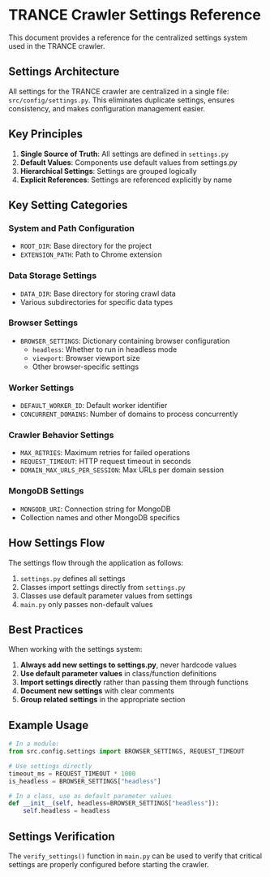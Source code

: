# TRANCE Crawler Settings Reference

This document provides a reference for the centralized settings system used in the TRANCE crawler.

## Settings Architecture

All settings for the TRANCE crawler are centralized in a single file: `src/config/settings.py`. This eliminates duplicate settings, ensures consistency, and makes configuration management easier.

## Key Principles

1. **Single Source of Truth**: All settings are defined in `settings.py`
2. **Default Values**: Components use default values from settings.py
3. **Hierarchical Settings**: Settings are grouped logically
4. **Explicit References**: Settings are referenced explicitly by name

## Key Setting Categories

### System and Path Configuration
- `ROOT_DIR`: Base directory for the project
- `EXTENSION_PATH`: Path to Chrome extension

### Data Storage Settings
- `DATA_DIR`: Base directory for storing crawl data
- Various subdirectories for specific data types

### Browser Settings
- `BROWSER_SETTINGS`: Dictionary containing browser configuration
  - `headless`: Whether to run in headless mode
  - `viewport`: Browser viewport size
  - Other browser-specific settings

### Worker Settings
- `DEFAULT_WORKER_ID`: Default worker identifier
- `CONCURRENT_DOMAINS`: Number of domains to process concurrently

### Crawler Behavior Settings
- `MAX_RETRIES`: Maximum retries for failed operations
- `REQUEST_TIMEOUT`: HTTP request timeout in seconds
- `DOMAIN_MAX_URLS_PER_SESSION`: Max URLs per domain session

### MongoDB Settings
- `MONGODB_URI`: Connection string for MongoDB
- Collection names and other MongoDB specifics

## How Settings Flow

The settings flow through the application as follows:

1. `settings.py` defines all settings
2. Classes import settings directly from `settings.py`
3. Classes use default parameter values from settings
4. `main.py` only passes non-default values

## Best Practices

When working with the settings system:

1. **Always add new settings to settings.py**, never hardcode values
2. **Use default parameter values** in class/function definitions
3. **Import settings directly** rather than passing them through functions
4. **Document new settings** with clear comments
5. **Group related settings** in the appropriate section

## Example Usage

```python
# In a module:
from src.config.settings import BROWSER_SETTINGS, REQUEST_TIMEOUT

# Use settings directly
timeout_ms = REQUEST_TIMEOUT * 1000
is_headless = BROWSER_SETTINGS["headless"]

# In a class, use as default parameter values
def __init__(self, headless=BROWSER_SETTINGS["headless"]):
    self.headless = headless
```

## Settings Verification

The `verify_settings()` function in `main.py` can be used to verify that critical settings are properly configured before starting the crawler. 